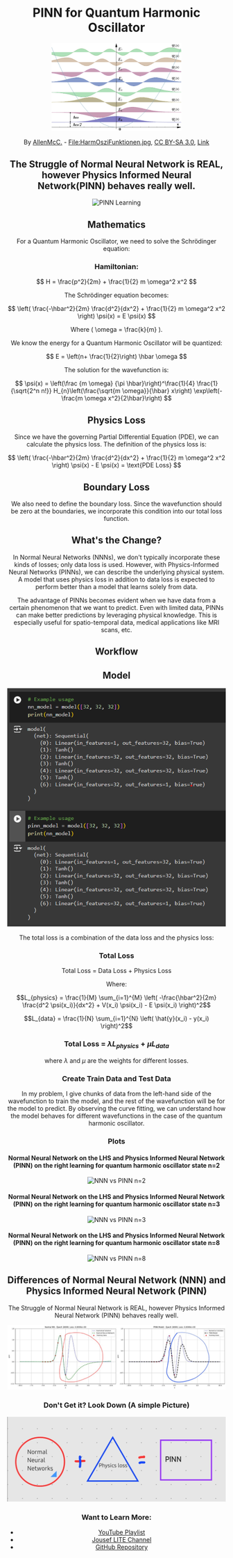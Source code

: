<div style="text-align: center;">

# PINN for Quantum Harmonic Oscillator

<img src="wikiqmho.png" alt="Quantum Harmonic Oscillator" width="300" />

By <a href="//commons.wikimedia.org/wiki/User:AllenMcC." title="User:AllenMcC.">AllenMcC.</a> - <a href="//commons.wikimedia.org/w/index.php?title=File:HarmOsziFunktionen.jpg&amp;action=edit&amp;redlink=1" class="new" title="File:HarmOsziFunktionen.jpg (page does not exist)">File:HarmOsziFunktionen.jpg</a>, <a href="https://creativecommons.org/licenses/by-sa/3.0" title="Creative Commons Attribution-Share Alike 3.0">CC BY-SA 3.0</a>, <a href="https://commons.wikimedia.org/w/index.php?curid=11623546">Link</a>

## The Struggle of Normal Neural Network is REAL, however Physics Informed Neural Network(PINN) behaves really well.

<img src="n3state.gif" alt="PINN Learning" />

## Mathematics

For a Quantum Harmonic Oscillator, we need to solve the Schrödinger equation:

### Hamiltonian:
$$ H = \frac{p^2}{2m} + \frac{1}{2} m \omega^2 x^2 $$

The Schrödinger equation becomes:

$$ \left( \frac{-\hbar^2}{2m} \frac{d^2}{dx^2} + \frac{1}{2} m \omega^2 x^2 \right) \psi(x) = E \psi(x) $$

Where \( \omega = \frac{k}{m} \).

We know the energy for a Quantum Harmonic Oscillator will be quantized:

$$ E = \left(n+ \frac{1}{2}\right) \hbar \omega $$

The solution for the wavefunction is:

$$ \psi(x) = \left(\frac {m \omega} {\pi \hbar}\right)^\frac{1}{4} \frac{1}{\sqrt{2^n n!}} H_{n}\left(\frac{\sqrt{m \omega}}{\hbar} x\right) \exp\left(-\frac{m \omega x^2}{2\hbar}\right) $$

## Physics Loss

Since we have the governing Partial Differential Equation (PDE), we can calculate the physics loss. The definition of the physics loss is:

$$ \left( \frac{-\hbar^2}{2m} \frac{d^2}{dx^2} + \frac{1}{2} m \omega^2 x^2 \right) \psi(x) - E \psi(x) = \text{PDE Loss} $$

## Boundary Loss

We also need to define the boundary loss. Since the wavefunction should be zero at the boundaries, we incorporate this condition into our total loss function.

## What's the Change?

In Normal Neural Networks (NNNs), we don't typically incorporate these kinds of losses; only data loss is used. However, with Physics-Informed Neural Networks (PINNs), we can describe the underlying physical system. A model that uses physics loss in addition to data loss is expected to perform better than a model that learns solely from data.

The advantage of PINNs becomes evident when we have data from a certain phenomenon that we want to predict. Even with limited data, PINNs can make better predictions by leveraging physical knowledge. This is especially useful for spatio-temporal data, medical applications like MRI scans, etc.

## Workflow
## Model

<img src="model_architecture.png" alt="Model Architecture" />

The total loss is a combination of the data loss and the physics loss:

### Total Loss

Total Loss = Data Loss + Physics Loss

Where:

$$L_{physics} = \frac{1}{M} \sum_{i=1}^{M} \left( -\frac{\hbar^2}{2m} \frac{d^2 \psi(x_i)}{dx^2} + V(x_i) \psi(x_i) - E \psi(x_i) \right)^2$$

$$L_{data} = \frac{1}{N} \sum_{i=1}^{N} \left( \hat{y}(x_i) - y(x_i) \right)^2$$

### Total Loss = $\lambda L_{physics} + \mu L_{data}$

where $\lambda$ and $\mu$ are the weights for different losses.

### Create Train Data and Test Data

In my problem, I give chunks of data from the left-hand side of the wavefunction to train the model, and the rest of the wavefunction will be for the model to predict. By observing the curve fitting, we can understand how the model behaves for different wavefunctions in the case of the quantum harmonic oscillator.

### Plots

#### Normal Neural Network on the LHS and Physics Informed Neural Network (PINN) on the right learning for quantum harmonic oscillator state n=2

<img src="n2state.gif" alt="NNN vs PINN n=2" />

#### Normal Neural Network on the LHS and Physics Informed Neural Network (PINN) on the right learning for quantum harmonic oscillator state n=3

<img src="n3state.gif" alt="NNN vs PINN n=3" />

#### Normal Neural Network on the LHS and Physics Informed Neural Network (PINN) on the right learning for quantum harmonic oscillator state n=8

<img src="n8state.gif" alt="NNN vs PINN n=8" />

## Differences of Normal Neural Network (NNN) and Physics Informed Neural Network (PINN)

The Struggle of Normal Neural Network is REAL, however Physics Informed Neural Network (PINN) behaves really well.

<img src="struggle_nn.jpg" alt="Struggle of NNN" />

### Don't Get it? Look Down (A simple Picture)

<img src="ex.jpg" alt="A simple picture" />

### Want to Learn More:

- [YouTube Playlist](https://www.youtube.com/playlist?list=PLMrJAkhIeNNQ0BaKuBKY43k4xMo6NSbBa)
- [Jousef LITE Channel](https://www.youtube.com/@JousefLITE)
- [GitHub Repository](https://github.com/benmoseley/harmonic-oscillator-pinn)

</div>
